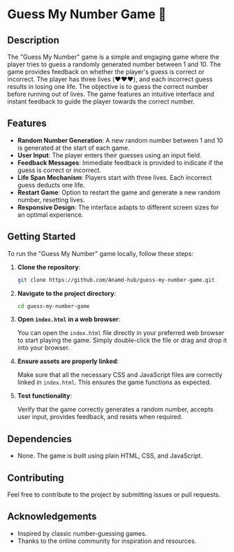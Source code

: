 # Guess My Number Game 🎯

## Description

The "Guess My Number" game is a simple and engaging game where the player tries to guess a randomly generated number between 1 and 10. The game provides feedback on whether the player's guess is correct or incorrect. The player has three lives (❤️❤️❤️), and each incorrect guess results in losing one life. The objective is to guess the correct number before running out of lives. The game features an intuitive interface and instant feedback to guide the player towards the correct number.

## Features

- **Random Number Generation**: A new random number between 1 and 10 is generated at the start of each game.
- **User Input**: The player enters their guesses using an input field.
- **Feedback Messages**: Immediate feedback is provided to indicate if the guess is correct or incorrect.
- **Life Span Mechanism**: Players start with three lives. Each incorrect guess deducts one life.
- **Restart Game**: Option to restart the game and generate a new random number, resetting lives.
- **Responsive Design**: The interface adapts to different screen sizes for an optimal experience.

## Getting Started

To run the "Guess My Number" game locally, follow these steps:

1. **Clone the repository**:
   ```bash
   git clone https://github.com/Anamd-hub/guess-my-number-game.git
   ```
2. **Navigate to the project directory**:
   ```bash
   cd guess-my-number-game
   ```
3. **Open `index.html` in a web browser**:

   You can open the `index.html` file directly in your preferred web browser to start playing the game. Simply double-click the file or drag and drop it into your browser.

4. **Ensure assets are properly linked**:

   Make sure that all the necessary CSS and JavaScript files are correctly linked in `index.html`. This ensures the game functions as expected.

5. **Test functionality**:

   Verify that the game correctly generates a random number, accepts user input, provides feedback, and resets when required.

## Dependencies

- None. The game is built using plain HTML, CSS, and JavaScript.

## Contributing

Feel free to contribute to the project by submitting issues or pull requests.

## Acknowledgements

- Inspired by classic number-guessing games.
- Thanks to the online community for inspiration and resources.
